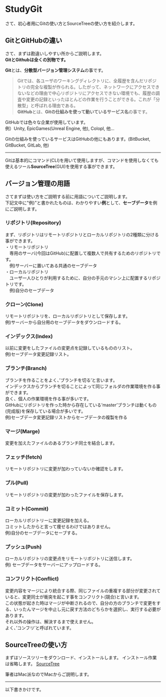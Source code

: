 # StudyGit
さて、初心者用にGitの使い方とSourceTreeの使い方を紹介します。
## GitとGitHubの違い
さて、まずは勘違いしやすい所からご説明します。  
**GitとGithubは全くの別物です。**  
  
**Git**とは、**分散型バージョン管理システム**の事です。
>Gitでは、各ユーザのワーキングディレクトリに、全履歴を含んだリポジトリの完全な複製が作られる。したがって、ネットワークにアクセスできないなどの理由で中心リポジトリにアクセスできない環境でも、履歴の調査や変更の記録といったほとんどの作業を行うことができる。これが「分散型」と呼ばれる理由である。  
**GitHub**とは、**Gitの仕組みを使って動いているサービス名**の事です。
  
GitHubでは色々な企業が使用しています。  
例）Unity, EpicGames(Unreal Engine, 他), Colopl, 他...

Gitの仕組みを使っているサービスはGitHubの他にもあります。(BitBucket, GitBucket, GitLab, 他)

***
Gitは基本的にコマンド(CLI)を用いて使用しますが、コマンドを使用しなくても使えるツール**SourceTree**(GUI)を使用する事ができます。
## バージョン管理の用語
さてまずは使い方をご説明する前に用語についてご説明します。  
下記文中に"例)"と書かれたものは、わかりやすい**例**として、**セーブデータ**を例にご説明します。
### リポジトリ(Repository)
まず、リポジトリはリモートリポジトリとローカルリポジトリの2種類に分ける事ができます。  
・リモートリポジトリ  
　専用のサーバ(今回はGitHub)に配置して複数人で共有するためのリポジトリです。  
　例)サーバーに置いてある共通のセーブデータ  
・ローカルリポジトリ  
　ユーザ一人ひとりが利用するために、自分の手元のマシン上に配置するリポジトリです。  
　例)自分のセーブデータ
　

### クローン(Clone)
リモートリポジトリを、ローカルリポジトリとして保存します。  
例)サーバーから自分用のセーブデータをダウンロードする。    
### インデックス(Index)
以前に変更をしたファイルの変更点を記録しているもののリスト。  
例)セーブデータ変更記録リスト。  
### ブランチ(Branch)
ブランチを作ることをよく、’ブランチを切る’と言います。  
インデックスからブランチを切ることによって同じフォルダの作業環境を作る事ができます。  
良く、個人の作業環境を作る事が多いです。  
GitHubにリポジトリを作った時から存在している’master’ブランチは動くもの(完成版)を保存している場合が多いです。  
例)セーブデータ変更記録リストからセーブデータの複製を作る  
### マージ(Marge)
変更を加えたファイルのあるブランチ同士を結合します。  
### フェッチ(fetch)
リモートリポジトリに変更が加わっていないか確認をします。  
### プル(Pull)
リモートリポジトリの変更が加わったファイルを保存します。
### コミット(Commit)
ローカルリポジトリーに変更記録を加える。  
コミットしたからと言って痩せるわけではありません。  
例)自分のセーブデータにセーブする。  
### プッシュ(Push)
ローカルリポジトリの変更点をリモートリポジトリに送信します。  
例) セーブデータをサーバーにアップロードする。  
### コンフリクト(Conflict)
変更内容をマージにより統合する際、同じファイルの重複する部分が変更されていると、変更同士が衝突を起こす事をコンフリクト(競合)と言います。  
この状態が起きた時はマージが中断されるので、自分の方のブランチで変更をする、いったんマージを中止し元に戻す方法のどちらかを選択し、実行する必要があります。  
それ以外の操作は、解決するまで使えません。  
よく、’コンフリ’と呼ばれています。


## SourceTreeの使い方
まずはソースツリーをダウンロード、インストールします。
インストール作業は省略します。
[SourceTree](https://www.sourcetreeapp.com)


筆者はMac派なのでMacからご説明します。

*****
以下書きかけです。


 

